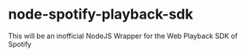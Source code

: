 # node-spotify-playback-sdk
This will be an inofficial NodeJS Wrapper for the Web Playback SDK of Spotify
